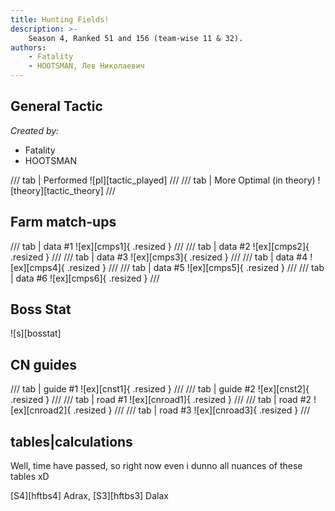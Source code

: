 ```yaml
---
title: Hunting Fields!
description: >-
    Season 4, Ranked 51 and 156 (team-wise 11 & 32).
authors:  
    - Fatality
    - HOOTSMAN, Лев Николаевич
---
```


## General Tactic

_Created by:_

- Fatality
- HOOTSMAN

/// tab | Performed
![pl][tactic_played]
///
/// tab | More Optimal (in theory)
![theory][tactic_theory]
///

## Farm match-ups

/// tab | data #1
![ex][cmps1]{ .resized }
///
/// tab | data #2
![ex][cmps2]{ .resized }
///
/// tab | data #3
![ex][cmps3]{ .resized }
///
/// tab | data #4
![ex][cmps4]{ .resized }
///
/// tab | data #5
![ex][cmps5]{ .resized }
///
/// tab | data #6
![ex][cmps6]{ .resized }
///

## Boss Stat

![s][bosstat]

## CN guides

/// tab | guide #1
![ex][cnst1]{ .resized }
///
/// tab | guide #2
![ex][cnst2]{ .resized }
///
/// tab | road #1
![ex][cnroad1]{ .resized }
///
/// tab | road #2
![ex][cnroad2]{ .resized }
///
/// tab | road #3
![ex][cnroad3]{ .resized }
///

## tables|calculations

Well, time have passed, so right now even i dunno all nuances of these tables xD

[S4][hftbs4] Adrax, [S3][hftbs3] Dalax
